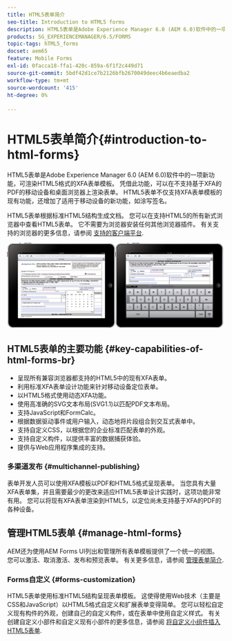 ```yaml
---
title: HTML5表单简介
seo-title: Introduction to HTML5 forms
description: HTML5表单是Adobe Experience Manager 6.0 (AEM 6.0)软件中的一项新功能，可渲染HTML5格式的XFA表单模板。
products: SG_EXPERIENCEMANAGER/6.5/FORMS
topic-tags: hTML5_forms
docset: aem65
feature: Mobile Forms
exl-id: 0facca18-ffa1-420c-859a-6f1f2c449d71
source-git-commit: 5bdf42d1ce7b2126bfb2670049deec4b6eaedba2
workflow-type: tm+mt
source-wordcount: '415'
ht-degree: 0%

---
```


# HTML5表单简介{#introduction-to-html-forms}

HTML5表单是Adobe Experience Manager 6.0 (AEM 6.0)软件中的一项新功能，可渲染HTML5格式的XFA表单模板。 凭借此功能，可以在不支持基于XFA的PDF的移动设备和桌面浏览器上渲染表单。 HTML5表单不仅支持XFA表单模板的现有功能，还增加了适用于移动设备的新功能，如涂写签名。

HTML5表单根据标准HTML5结构生成文档。 您可以在支持HTML5的所有新式浏览器中查看HTML5表单。 它不需要为浏览器安装任何其他浏览器插件。 有关支持的浏览器的更多信息，请参阅 [支持的客户端平台](https://adobe.com/go/learn_aemforms_supportedplatforms_63).

![HTML5表单预览](do-not-localize/mobile_form_on_an_ipad_date_14.png)

## HTML5表单的主要功能 {#key-capabilities-of-html-forms-br}

* 呈现所有兼容浏览器都支持的HTML5中的现有XFA表单。
* 利用标准XFA表单设计功能来针对移动设备定位表单。
* 以HTML5格式使用动态XFA功能。
* 使用高准确的SVG文本布局(SVG1.1)以匹配PDF文本布局。
* 支持JavaScript和FormCalc。
* 根据数据驱动事件或用户输入，动态地将片段组合到交互式表单中。
* 支持自定义CSS，以根据您的企业标准匹配表单的外观。
* 支持自定义构件，以提供丰富的数据捕获体验。
* 提供与Web应用程序集成的支持。

### 多渠道发布 {#multichannel-publishing}

表单开发人员可以使用XFA模板以PDF和HTML5格式呈现表单。 当您具有大量XFA表单集，并且需要最少的更改来适应HTML5表单设计实践时，这项功能非常有用。 您可以将现有XFA表单渲染到HTML5，以定位尚未支持基于XFA的PDF的各种设备。

## 管理HTML5表单 {#manage-html-forms}

AEM还为使用AEM Forms UI列出和管理所有表单模板提供了一个统一的视图。 您可以激活、取消激活、发布和预览表单。 有关更多信息，请参阅 [管理表单简介](../../forms/using/introduction-managing-forms.md).

### Forms自定义 {#forms-customization}

HTML5表单使用标准HTML5结构呈现表单模板。 这使得使用Web技术（主要是CSS和JavaScript）以HTML5格式自定义和扩展表单变得简单。 您可以轻松自定义现有构件的外观，创建自己的自定义构件，或在表单中使用自定义样式。 有关创建自定义小部件和自定义现有小部件的更多信息，请参阅 [将自定义小组件插入HTML5表单](../../forms/using/custom-widgets.md).
